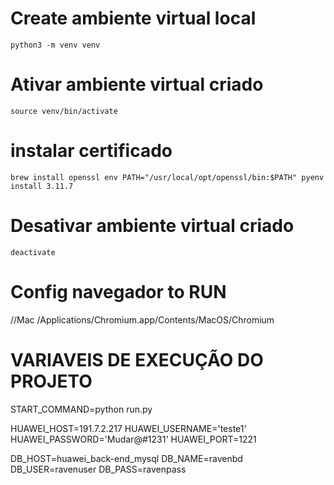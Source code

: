 # Create ambiente virtual local

`python3 -m venv venv`

# Ativar ambiente virtual criado

`source venv/bin/activate`

# instalar certificado

`brew install openssl env PATH="/usr/local/opt/openssl/bin:$PATH" pyenv install 3.11.7`

# Desativar ambiente virtual criado

`deactivate`

# Config navegador to RUN

//Mac
/Applications/Chromium.app/Contents/MacOS/Chromium

# VARIAVEIS DE EXECUÇÃO DO PROJETO

START_COMMAND=python run.py

HUAWEI_HOST=191.7.2.217
HUAWEI_USERNAME='teste1'
HUAWEI_PASSWORD='Mudar@#1231'
HUAWEI_PORT=1221

DB_HOST=huawei_back-end_mysql
DB_NAME=ravenbd
DB_USER=ravenuser
DB_PASS=ravenpass
